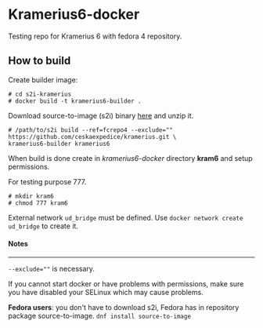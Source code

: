 # Kramerius6-docker

Testing repo for Kramerius 6 with fedora 4 repository.

## How to build

Create builder image: 

```
# cd s2i-kramerius
# docker build -t kramerius6-builder .
```
Download source-to-image (s2i) binary
[here](https://github.com/openshift/source-to-image/releases) and unzip it.

```
# /path/to/s2i build --ref=fcrepo4 --exclude="" https://github.com/ceskaexpedice/kramerius.git \ 
kramerius6-builder kramerius6
```
When build is done create in *kramerius6-docker* directory **kram6** and setup permissions.

For testing purpose 777.

```
# mkdir kram6
# chmod 777 kram6
```

External network `ud_bridge` must be defined. Use `docker network create ud_bridge` to create it.

#### Notes

---

` --exclude="" ` is necessary.

If you cannot start docker or have problems with permissions, make sure you have disabled your SELinux which may cause problems.

**Fedora users**: you don't have to download s2i, Fedora has in repository package source-to-image. ` dnf install source-to-image `
